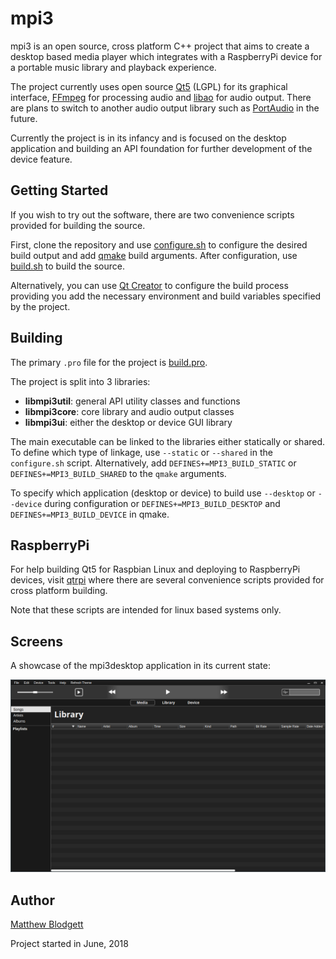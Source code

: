 # mpi3

mpi3 is an open source, cross platform C++ project that aims to create a desktop based media player which integrates with a RaspberryPi device for a portable music library and playback experience.

The project currently uses open source [Qt5](https://github.com/qt/qt5) (LGPL) for its graphical interface, [FFmpeg](https://github.com/FFmpeg/FFmpeg) for processing audio and [libao](https://github.com/xiph/libao) for audio output.
There are plans to switch to another audio output library such as [PortAudio](https://app.assembla.com/spaces/portaudio/git/source) in the future.

Currently the project is in its infancy and is focused on the desktop application and building an API foundation for further development of the device feature.

## Getting Started

If you wish to try out the software, there are two convenience scripts provided for building the source.

First, clone the repository and use [configure.sh](./configure.sh) to configure the desired build output and add [qmake](https://doc.qt.io/qt-5/qmake-manual.html) build arguments. 
After configuration, use [build.sh](./build.sh) to build the source.

Alternatively, you can use [Qt Creator](https://www.qt.io/download) to configure the build process providing you add the necessary environment and build variables specified by the project.

## Building

The primary `.pro` file for the project is [build.pro](./src/build.pro).

The project is split into 3 libraries: 
* **libmpi3util**: general API utility classes and functions
* **libmpi3core**: core library and audio output classes
* **libmpi3ui**: either the desktop or device GUI library

The main executable can be linked to the libraries either statically or shared. 
To define which type of linkage, use `--static` or `--shared` in the `configure.sh` script. 
Alternatively, add `DEFINES+=MPI3_BUILD_STATIC` or `DEFINES+=MPI3_BUILD_SHARED` to the `qmake` arguments.

To specify which application (desktop or device) to build use `--desktop` or `--device` during configuration or `DEFINES+=MPI3_BUILD_DESKTOP` and `DEFINES+=MPI3_BUILD_DEVICE` in qmake.

## RaspberryPi

For help building Qt5 for Raspbian Linux and deploying to RaspberryPi devices, visit [qtrpi](https://github.com/matt-blodgett/qtrpi) where there are several convenience scripts provided for cross platform building. 

Note that these scripts are intended for linux based systems only. 

## Screens

A showcase of the mpi3desktop application in its current state:

![asdf](./docs/homescreen-example.png)

## Author

[Matthew Blodgett](https://github.com/matt-blodgett)

Project started in June, 2018